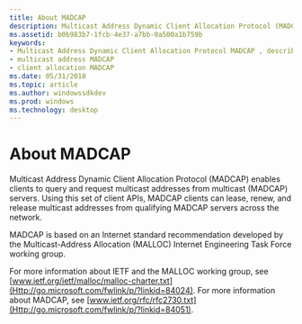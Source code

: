 ```yaml
---
title: About MADCAP
description: Multicast Address Dynamic Client Allocation Protocol (MADCAP) enables clients to query and request multicast addresses from multicast (MADCAP) servers.
ms.assetid: b0b983b7-1fcb-4e37-a7bb-0a500a1b759b
keywords:
- Multicast Address Dynamic Client Allocation Protocol MADCAP , described
- multicast address MADCAP
- client allocation MADCAP
ms.date: 05/31/2018
ms.topic: article
ms.author: windowssdkdev
ms.prod: windows
ms.technology: desktop
---
```


# About MADCAP

Multicast Address Dynamic Client Allocation Protocol (MADCAP) enables clients to query and request multicast addresses from multicast (MADCAP) servers. Using this set of client APIs, MADCAP clients can lease, renew, and release multicast addresses from qualifying MADCAP servers across the network.

MADCAP is based on an Internet standard recommendation developed by the Multicast-Address Allocation (MALLOC) Internet Engineering Task Force working group.

For more information about IETF and the MALLOC working group, see [www.ietf.org/ietf/malloc/malloc-charter.txt](Http://go.microsoft.com/fwlink/p/?linkid=84024). For more information about MADCAP, see [www.ietf.org/rfc/rfc2730.txt](Http://go.microsoft.com/fwlink/p/?linkid=84051).

 

 




